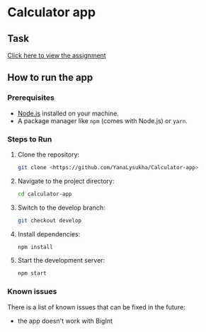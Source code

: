 # Calculator app

## Task

[Click here to view the assignment](https://docs.google.com/document/d/1zpXXeSae-BlcxPKgw3DhxZA92cspVailrPYoaXSYrW8/edit?tab=t.0)

## How to run the app

### Prerequisites

-   [Node.js](https://nodejs.org/) installed on your machine.
-   A package manager like `npm` (comes with Node.js) or `yarn`.

### Steps to Run

1. Clone the repository:

    ```bash
    git clone <https://github.com/YanaLysukha/Calculator-app>

    ```

2. Navigate to the project directory:
    ```bash
    cd calculator-app

    ```
3. Switch to the develop branch:

    ```bash
    git checkout develop

    ```

4. Install dependencies:

    ```bash
    npm install

    ```

5. Start the development server:
    ```bash
    npm start
    ```

### Known issues

There is a list of known issues that can be fixed in the future:

-   the app doesn't work with BigInt
